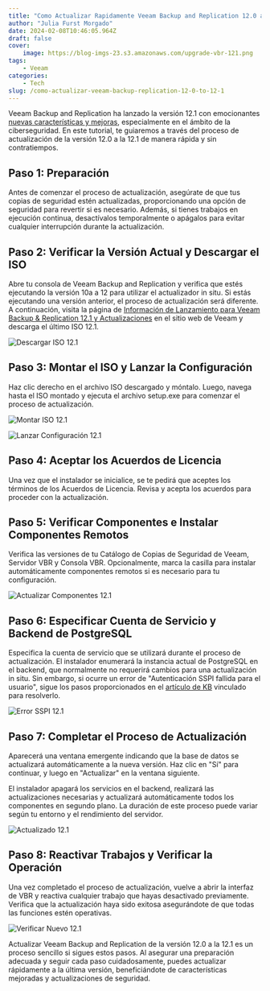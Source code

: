 ```yaml
---
title: "Como Actualizar Rapidamente Veeam Backup and Replication 12.0 a 12.1"
author: "Julia Furst Morgado"
date: 2024-02-08T10:46:05.964Z
draft: false
cover:
    image: https://blog-imgs-23.s3.amazonaws.com/upgrade-vbr-121.png
tags: 
    - Veeam
categories: 
    - Tech
slug: /como-actualizar-veeam-backup-replication-12-0-to-12-1
---
```


Veeam Backup and Replication ha lanzado la versión 12.1 con emocionantes [nuevas características y mejoras](https://www.veeam.com/whats-new-backup-replication.html), especialmente en el ámbito de la ciberseguridad. En este tutorial, te guiaremos a través del proceso de actualización de la versión 12.0 a la 12.1 de manera rápida y sin contratiempos.

## Paso 1: Preparación
Antes de comenzar el proceso de actualización, asegúrate de que tus copias de seguridad estén actualizadas, proporcionando una opción de seguridad para revertir si es necesario. Además, si tienes trabajos en ejecución continua, desactívalos temporalmente o apágalos para evitar cualquier interrupción durante la actualización.

## Paso 2: Verificar la Versión Actual y Descargar el ISO
Abre tu consola de Veeam Backup and Replication y verifica que estés ejecutando la versión 10a a 12 para utilizar el actualizador in situ. Si estás ejecutando una versión anterior, el proceso de actualización será diferente. A continuación, visita la página de [Información de Lanzamiento para Veeam Backup & Replication 12.1 y Actualizaciones](https://www.veeam.com/kb4510) en el sitio web de Veeam y descarga el último ISO 12.1.

![Descargar ISO 12.1](https://blog-imgs-23.s3.amazonaws.com/download-iso-121.png)

## Paso 3: Montar el ISO y Lanzar la Configuración
Haz clic derecho en el archivo ISO descargado y móntalo. Luego, navega hasta el ISO montado y ejecuta el archivo setup.exe para comenzar el proceso de actualización.

![Montar ISO 12.1](https://blog-imgs-23.s3.amazonaws.com/mount-iso-121.png)

![Lanzar Configuración 12.1](https://blog-imgs-23.s3.amazonaws.com/launch-setup-121.png)

## Paso 4: Aceptar los Acuerdos de Licencia
Una vez que el instalador se inicialice, se te pedirá que aceptes los términos de los Acuerdos de Licencia. Revisa y acepta los acuerdos para proceder con la actualización.

## Paso 5: Verificar Componentes e Instalar Componentes Remotos
Verifica las versiones de tu Catálogo de Copias de Seguridad de Veeam, Servidor VBR y Consola VBR. Opcionalmente, marca la casilla para instalar automáticamente componentes remotos si es necesario para tu configuración.

![Actualizar Componentes 12.1](https://blog-imgs-23.s3.amazonaws.com/update-components-121.png)

## Paso 6: Especificar Cuenta de Servicio y Backend de PostgreSQL
Especifica la cuenta de servicio que se utilizará durante el proceso de actualización. El instalador enumerará la instancia actual de PostgreSQL en el backend, que normalmente no requerirá cambios para una actualización in situ. Sin embargo, si ocurre un error de "Autenticación SSPI fallida para el usuario", sigue los pasos proporcionados en el [artículo de KB](https://www.veeam.com/kb4542) vinculado para resolverlo.

![Error SSPI 12.1](https://blog-imgs-23.s3.amazonaws.com/error-sspi-121.png)

## Paso 7: Completar el Proceso de Actualización
Aparecerá una ventana emergente indicando que la base de datos se actualizará automáticamente a la nueva versión. Haz clic en "Sí" para continuar, y luego en "Actualizar" en la ventana siguiente.

El instalador apagará los servicios en el backend, realizará las actualizaciones necesarias y actualizará automáticamente todos los componentes en segundo plano. La duración de este proceso puede variar según tu entorno y el rendimiento del servidor.

![Actualizado 12.1](https://blog-imgs-23.s3.amazonaws.com/upgraded-121.png)

## Paso 8: Reactivar Trabajos y Verificar la Operación
Una vez completado el proceso de actualización, vuelve a abrir la interfaz de VBR y reactiva cualquier trabajo que hayas desactivado previamente. Verifica que la actualización haya sido exitosa asegurándote de que todas las funciones estén operativas.

![Verificar Nuevo 12.1](https://blog-imgs-23.s3.amazonaws.com/verify-new-121.png)

Actualizar Veeam Backup and Replication de la versión 12.0 a la 12.1 es un proceso sencillo si sigues estos pasos. Al asegurar una preparación adecuada y seguir cada paso cuidadosamente, puedes actualizar rápidamente a la última versión, beneficiándote de características mejoradas y actualizaciones de seguridad.
